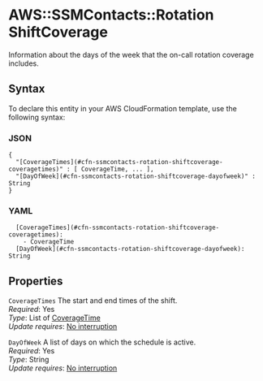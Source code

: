 # AWS::SSMContacts::Rotation ShiftCoverage<a name="aws-properties-ssmcontacts-rotation-shiftcoverage"></a>

Information about the days of the week that the on\-call rotation coverage includes\.

## Syntax<a name="aws-properties-ssmcontacts-rotation-shiftcoverage-syntax"></a>

To declare this entity in your AWS CloudFormation template, use the following syntax:

### JSON<a name="aws-properties-ssmcontacts-rotation-shiftcoverage-syntax.json"></a>

```
{
  "[CoverageTimes](#cfn-ssmcontacts-rotation-shiftcoverage-coveragetimes)" : [ CoverageTime, ... ],
  "[DayOfWeek](#cfn-ssmcontacts-rotation-shiftcoverage-dayofweek)" : String
}
```

### YAML<a name="aws-properties-ssmcontacts-rotation-shiftcoverage-syntax.yaml"></a>

```
  [CoverageTimes](#cfn-ssmcontacts-rotation-shiftcoverage-coveragetimes): 
    - CoverageTime
  [DayOfWeek](#cfn-ssmcontacts-rotation-shiftcoverage-dayofweek): String
```

## Properties<a name="aws-properties-ssmcontacts-rotation-shiftcoverage-properties"></a>

`CoverageTimes`  <a name="cfn-ssmcontacts-rotation-shiftcoverage-coveragetimes"></a>
The start and end times of the shift\.  
*Required*: Yes  
*Type*: List of [CoverageTime](aws-properties-ssmcontacts-rotation-coveragetime.md)  
*Update requires*: [No interruption](https://docs.aws.amazon.com/AWSCloudFormation/latest/UserGuide/using-cfn-updating-stacks-update-behaviors.html#update-no-interrupt)

`DayOfWeek`  <a name="cfn-ssmcontacts-rotation-shiftcoverage-dayofweek"></a>
A list of days on which the schedule is active\.  
*Required*: Yes  
*Type*: String  
*Update requires*: [No interruption](https://docs.aws.amazon.com/AWSCloudFormation/latest/UserGuide/using-cfn-updating-stacks-update-behaviors.html#update-no-interrupt)